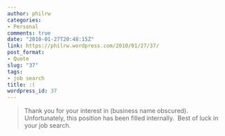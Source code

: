 ```yaml
---
author: philrw
categories:
- Personal
comments: true
date: "2010-01-27T20:48:15Z"
link: https://philrw.wordpress.com/2010/01/27/37/
post_format:
- Quote
slug: "37"
tags:
- job search
title: :(
wordpress_id: 37
---
```


> Thank you for your interest in (business name obscured). Unfortunately, this position has been filled internally.  Best of luck in your job search.